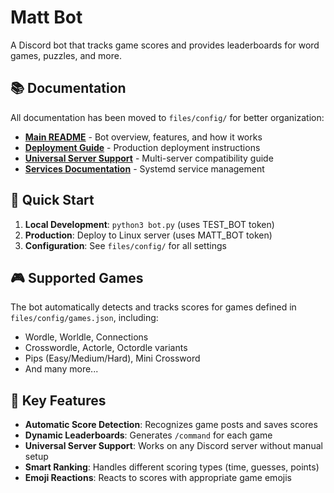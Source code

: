# Matt Bot

A Discord bot that tracks game scores and provides leaderboards for word games, puzzles, and more.

## 📚 Documentation

All documentation has been moved to `files/config/` for better organization:

- **[Main README](files/config/README.md)** - Bot overview, features, and how it works
- **[Deployment Guide](files/config/DEPLOYMENT.md)** - Production deployment instructions
- **[Universal Server Support](files/config/UNIVERSAL_SERVER_SUPPORT.md)** - Multi-server compatibility guide
- **[Services Documentation](files/config/services_README.md)** - Systemd service management

## 🚀 Quick Start

1. **Local Development**: `python3 bot.py` (uses TEST_BOT token)
2. **Production**: Deploy to Linux server (uses MATT_BOT token)
3. **Configuration**: See `files/config/` for all settings

## 🎮 Supported Games

The bot automatically detects and tracks scores for games defined in `files/config/games.json`, including:
- Wordle, Worldle, Connections
- Crosswordle, Actorle, Octordle variants
- Pips (Easy/Medium/Hard), Mini Crossword
- And many more...

## 🔧 Key Features

- **Automatic Score Detection**: Recognizes game posts and saves scores
- **Dynamic Leaderboards**: Generates `/command` for each game  
- **Universal Server Support**: Works on any Discord server without manual setup
- **Smart Ranking**: Handles different scoring types (time, guesses, points)
- **Emoji Reactions**: Reacts to scores with appropriate game emojis

